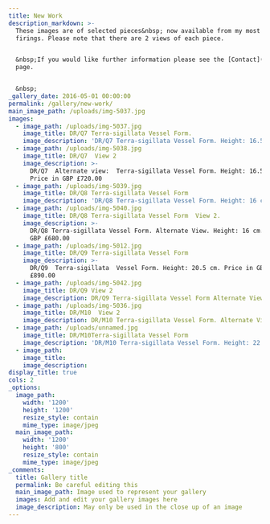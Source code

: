 ```yaml
---
title: New Work
description_markdown: >-
  These images are of selected pieces&nbsp; now available from my most recent
  firings. Please note that there are 2 views of each piece.


  &nbsp;If you would like further information please see the [Contact](/contact)
  page.


  &nbsp;
_gallery_date: 2016-05-01 00:00:00
permalink: /gallery/new-work/
main_image_path: /uploads/img-5037.jpg
images:
  - image_path: /uploads/img-5037.jpg
    image_title: DR/Q7 Terra-sigillata Vessel Form.
    image_description: 'DR/Q7 Terra-sigillata Vessel Form. Height: 16.5 cm. Price in GBP £720.00'
  - image_path: /uploads/img-5038.jpg
    image_title: DR/Q7  View 2
    image_description: >-
      DR/Q7  Alternate view:  Terra-sigillata Vessel Form. Height: 16.5 cm.
      Price in GBP £720.00
  - image_path: /uploads/img-5039.jpg
    image_title: DR/Q8 Terra-sigillata Vessel Form
    image_description: 'DR/Q8 Terra-sigillata Vessel Form. Height: 16 cm. Price in GBP £680.00'
  - image_path: /uploads/img-5040.jpg
    image_title: DR/Q8 Terra-sigillata Vessel Form  View 2.
    image_description: >-
      DR/Q8 Terra-sigillata Vessel Form. Alternate View. Height: 16 cm. Price in
      GBP £680.00
  - image_path: /uploads/img-5012.jpg
    image_title: DR/Q9 Terra-sigillata Vessel Form
    image_description: >-
      DR/Q9  Terra-sigillata  Vessel Form. Height: 20.5 cm. Price in GBP:
      £890.00
  - image_path: /uploads/img-5042.jpg
    image_title: DR/Q9 View 2
    image_description: DR/Q9 Terra-sigillata Vessel Form Alternate View.
  - image_path: /uploads/img-5036.jpg
    image_title: DR/M10  View 2
    image_description: DR/M10 Terra-sigillata Vessel Form. Alternate View
  - image_path: /uploads/unnamed.jpg
    image_title: DR/M10Terra-sigillata Vessel Form
    image_description: 'DR/M10 Terra-sigillata Vessel Form. Height: 22 cm. Price in GBP: £1160.00'
  - image_path:
    image_title:
    image_description:
display_title: true
cols: 2
_options:
  image_path:
    width: '1200'
    height: '1200'
    resize_style: contain
    mime_type: image/jpeg
  main_image_path:
    width: '1200'
    height: '800'
    resize_style: contain
    mime_type: image/jpeg
_comments:
  title: Gallery title
  permalink: Be careful editing this
  main_image_path: Image used to represent your gallery
  images: Add and edit your gallery images here
  image_description: May only be used in the close up of an image
---
```


